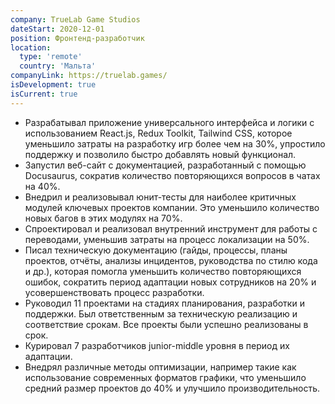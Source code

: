 ```yaml
---
company: TrueLab Game Studios
dateStart: 2020-12-01
position: Фронтенд-разработчик
location:
  type: 'remote'
  country: 'Мальта'
companyLink: https://truelab.games/
isDevelopment: true
isCurrent: true
---
```


- Разрабатывал приложение универсального интерфейса и логики с использованием React.js, Redux Toolkit, Tailwind CSS, которое уменьшило затраты на разработку игр более чем на 30%, упростило поддержку и позволило быстро добавлять новый функционал.
- Запустил веб-сайт с документацией, разработанный с помощью Docusaurus, сократив количество повторяющихся вопросов в чатах на 40%.
- Внедрил и реализовывал юнит-тесты для наиболее критичных модулей ключевых проектов компании. Это уменьшило количество новых багов в этих модулях на 70%.
- Спроектировал и реализовал внутренний инструмент для работы с переводами, уменьшив затраты на процесс локализации на 50%.
- Писал техническую документацию (гайды, процессы, планы проектов, отчёты, анализы инцидентов, руководства по стилю кода и др.), которая помогла уменьшить количество повторяющихся ошибок, сократить период адаптации новых сотрудников на 20% и усовершенствовать процесс разработки.
- Руководил 11 проектами на стадиях планирования, разработки и поддержки. Был ответственным за техническую реализацию и соответствие срокам. Все проекты были успешно реализованы в срок.
- Курировал 7 разработчиков junior-middle уровня в период их адаптации.
- Внедрял различные методы оптимизации, например такие как использование современных форматов графики, что уменьшило средний размер проектов до 40% и улучшило производительность.
